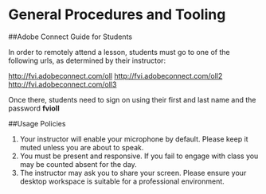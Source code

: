 # General Procedures and Tooling

##Adobe Connect Guide for Students

In order to remotely attend a lesson, students must go to one of the following urls, as determined by their instructor:

http://fvi.adobeconnect.com/oll
http://fvi.adobeconnect.com/oll2
http://fvi.adobeconnect.com/oll3

Once there, students need to sign on using their first and last name and the password **fvioll**

##Usage Policies

1. Your instructor will enable your microphone by default. Please keep it muted unless you are about to speak.
2. You must be present and responsive. If you fail to engage with class you may be counted absent for the day.
3. The instructor may ask you to share your screen. Please ensure your desktop workspace is suitable for a professional environment.

